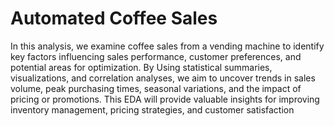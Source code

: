 # Automated Coffee Sales
In this analysis, we examine coffee sales from a vending machine to identify key factors influencing sales performance, customer preferences, and potential areas for optimization. By Using statistical summaries, visualizations, and correlation analyses, we aim to uncover trends in sales volume, peak purchasing times, seasonal variations, and the impact of pricing or promotions. This EDA will provide valuable insights for improving inventory management, pricing strategies, and customer satisfaction
